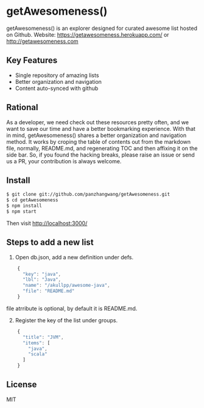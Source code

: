 getAwesomeness()
==============

getAwesomeness() is an explorer designed for curated awesome list hosted on Github. Website: https://getawesomeness.herokuapp.com/ or http://getawesomeness.com


## Key Features

- Single repository  of amazing lists
- Better organization and navigation
- Content auto-synced with github

## Rational
As a developer, we need check out these resources pretty often, and we want to save our time and have a better bookmarking experience. With that in mind, getAwesomeness() shares a better organization and navigation method. It works by croping the table of contents out from  the markdown file, normally, README.md, and regenerating TOC and then affixing it on the side bar. So, if you found the hacking breaks, please raise an issue or send us a PR, your contribution is always welcome.

## Install

```sh
$ git clone git://github.com/panzhangwang/getAwesomeness.git
$ cd getAwesomeness
$ npm install
$ npm start
```
Then visit [http://localhost:3000/](http://localhost:3000/)


## Steps to add a new list

1. Open db.json, add a new definition under defs.
```js
	{
      "key": "java",
      "lbl": "Java",
      "name": "/akullpp/awesome-java",
      "file": "README.md"
    }
```
file atrribute is optional, by default it is README.md.

2. Register the key of the list under groups.
```js
	{
      "title": "JVM",
      "items": [
        "java",
        "scala"
      ]
    }
```


## License

MIT

